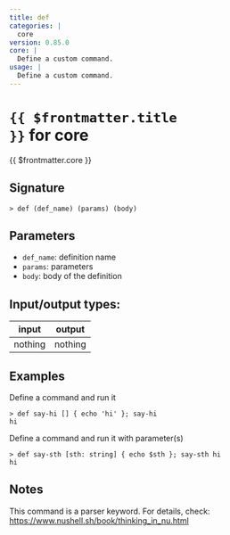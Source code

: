 ```yaml
---
title: def
categories: |
  core
version: 0.85.0
core: |
  Define a custom command.
usage: |
  Define a custom command.
---
```

<!-- This file is automatically generated. Please edit the command in https://github.com/nushell/nushell instead. -->

# <code>{{ $frontmatter.title }}</code> for core

<div class='command-title'>{{ $frontmatter.core }}</div>

## Signature

```> def (def_name) (params) (body)```

## Parameters

 -  `def_name`: definition name
 -  `params`: parameters
 -  `body`: body of the definition


## Input/output types:

| input   | output  |
| ------- | ------- |
| nothing | nothing |

## Examples

Define a command and run it
```shell
> def say-hi [] { echo 'hi' }; say-hi
hi
```

Define a command and run it with parameter(s)
```shell
> def say-sth [sth: string] { echo $sth }; say-sth hi
hi
```

## Notes
This command is a parser keyword. For details, check:
  https://www.nushell.sh/book/thinking_in_nu.html